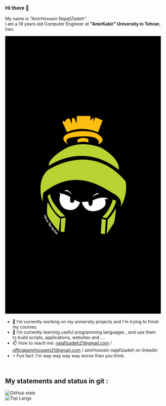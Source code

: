 ### Hi there 👋

<p>
  My name is <i>"AmirHossein NajafiZadeh"</i>.<br />
  I am a 19 years old Computer Engineer at <b>"AmirKabir" University in Tehran</b>, Iran.
</p>

<img src="https://github.com/Official21A/Official21A/blob/main/git.jpg" width="600" />


- 🔭 I’m currently working on my university projects and I'm trying to finish my courses.
- 🌱 I’m currently learning useful programming languages , and use them to build scripts, applications, websites and ....
- 📫 How to reach me: najafizadeh21@gmail.com / officialamirhossein21@gmail.com / amirhossein najafizadeh on linkedin
- ⚡ Fun fact: I'm way way way way worse than you think.

<h2>
  <br />
  My statements and status in git :
</h2>
 
![GitHub stats](https://github-readme-stats.vercel.app/api?username=Official21A&show_icons=true&theme=tokyonight) <br />
![Top Langs](https://github-readme-stats.vercel.app/api/top-langs/?username=Official21A&theme=tokyonight) 
 
 
